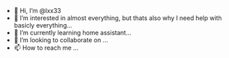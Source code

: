- 👋 Hi, I’m @lxx33
- 👀 I’m interested in almost everything, but thats also why I need help with basicly everything...
- 🌱 I’m currently learning home assistant...
- 💞️ I’m looking to collaborate on ...
- 📫 How to reach me ...

<!---
lxx33/lxx33 is a ✨ special ✨ repository because its `README.md` (this file) appears on your GitHub profile.
You can click the Preview link to take a look at your changes.
--->
